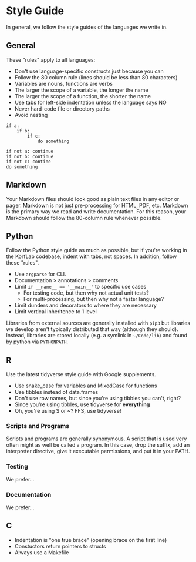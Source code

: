 Style Guide
===========

In general, we follow the style guides of the languages we write in.

## General ##

These "rules" apply to all languages:

+ Don't use language-specific constructs just because you can
+ Follow the 80 column rule (lines should be less than 80 characters)
+ Variables are nouns, functions are verbs
+ The larger the scope of a variable, the longer the name
+ The larger the scope of a function, the shorter the name
+ Use tabs for left-side indentation unless the language says NO
+ Never hard-code file or directory paths
+ Avoid nesting

```
if a:
	if b:
		if c:
			do something

if not a: continue
if not b: continue
if not c: contine
do something
```

## Markdown ##

Your Markdown files should look good as plain text files in any editor or
pager. Markdown is not just pre-processing for HTML, PDF, etc. Markdown is the
primary way we read and write documentation. For this reason, your Markdown
should follow the 80-column rule whenever possible.

## Python ##

Follow the Python style guide as much as possible, but if you're working in the
KorfLab codebase, indent with tabs, not spaces. In addition, follow these
"rules".

+ Use `argparse` for CLI.
+ Documentation > annotations > comments
+ Limit `if __name__ == '__main__'` to specific use cases
	- For testing code, but then why not actual unit tests?
	- For multi-processing, but then why not a faster language?
+ Limit dunders and decorators to where they are necessary
+ Limit vertical inheritence to 1 level

Libraries from external sources are generally installed with `pip3` but
libraries we develop aren't typically distributed that way (although they
should). Instead, libraries are stored locally (e.g. a symlink in `~/Code/lib`)
and found by python via `PYTHONPATH`.

## R ##

Use the latest tidyverse style guide with Google supplements.

+ Use snake_case for variables and MixedCase for functions
+ Use tibbles instead of data.frames
+ Don't use row names, but since you're using tibbles you can't, right?
+ Since you're using tibbles, use tidyverse for **everything**
+ Oh, you're using $ or ~? FFS, use tidyverse!

### Scripts and Programs ###

Scripts and programs are generally synonymous. A script that is used very often
might as well be called a program. In this case, drop the suffix, add an
interpreter directive, give it executable permissions, and put it in your PATH.

### Testing ###

We prefer...

### Documentation ###

We prefer...

## C ##

+ Indentation is "one true brace" (opening brace on the first line)
+ Constuctors return pointers to structs
+ Always use a Makefile
